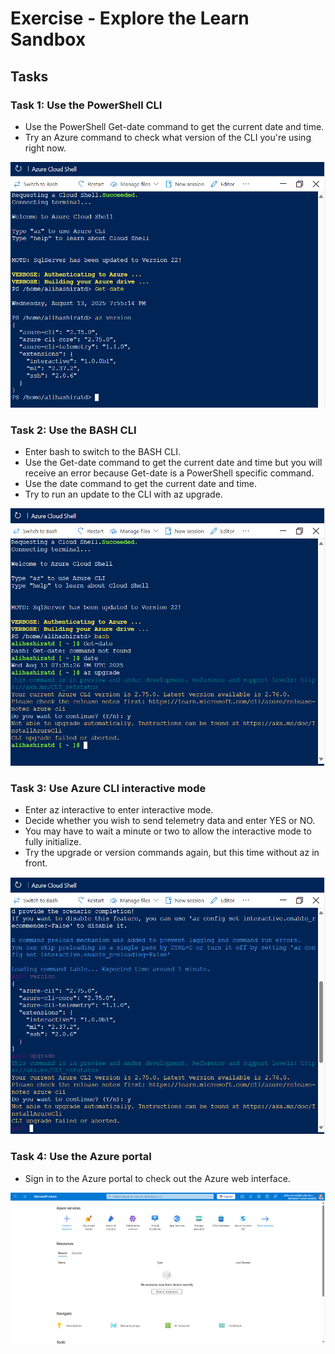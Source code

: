 # Exercise - Explore the Learn Sandbox

## Tasks

### Task 1: Use the PowerShell CLI
- Use the PowerShell Get-date command to get the current date and time.
- Try an Azure command to check what version of the CLI you're using right now.

![Task 1 Screenshot](screenshots/m1_ex1(task1).png)

### Task 2: Use the BASH CLI
- Enter bash to switch to the BASH CLI.
- Use the Get-date command to get the current date and time but you will receive an error because Get-date is a PowerShell specific command.
- Use the date command to get the current date and time.
- Try to run an update to the CLI with az upgrade.

![Task 2 Screenshot](screenshots/m1_ex1(task2).png)

### Task 3: Use Azure CLI interactive mode
- Enter az interactive to enter interactive mode.
- Decide whether you wish to send telemetry data and enter YES or NO.
- You may have to wait a minute or two to allow the interactive mode to fully initialize.
- Try the upgrade or version commands again, but this time without az in front.

![Task 3 Screenshot](screenshots/m1_ex1(task3).png)

### Task 4: Use the Azure portal
- Sign in to the Azure portal to check out the Azure web interface.

![Task 4 Screenshot](screenshots/m1_ex1(task4).png)

